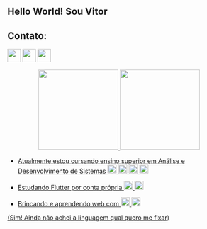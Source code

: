 ## Hello World! Sou Vitor

## Contato:
<a href="https://www.linkedin.com/public-profile/settings?lipi=urn%3Ali%3Apage%3Ad_flagship3_profile_self_edit_contact-info%3BNABM7IfHQdu0B0DW%2FpdhOw%3D%3D" ><img heigh=30rem width=30rem src="https://cdn.jsdelivr.net/gh/devicons/devicon/icons/linkedin/linkedin-original.svg" /></a>
<a href="https://instagram.com/zuconvitor?igshid=YmMyMTA2M2Y=" ><img heigh=30rem width=30rem src="https://cdn-icons-png.flaticon.com/512/2111/2111463.png" /></a>
<a href="https://instagram.com/zuconvitor?igshid=YmMyMTA2M2Y=" ><img heigh=30rem width=30rem src="https://cdn-icons-png.flaticon.com/512/2504/2504727.png" /></a>

<div align="center">
  <a href="https://www.linkedin.com/in/vitor-zucon-9969a41bb">
  <img height="180em" src="https://github-readme-stats.vercel.app/api?username=vitorZu&show_icons=true&theme=dark&include_all_commits=true&count_private=true"/>
  <img height="180em" src="https://github-readme-stats.vercel.app/api/top-langs/?username=vitorZu&layout=compact&langs_count=7&theme=dark"/>
</div>
  
* Atualmente estou cursando ensino superior em Análise e Desenvolvimento de Sistemas <img heigh=20rem width=20rem src="https://cdn.jsdelivr.net/gh/devicons/devicon/icons/cplusplus/cplusplus-original.svg" /> <img heigh=20rem width=20rem src="https://cdn.jsdelivr.net/gh/devicons/devicon/icons/html5/html5-original.svg" /> <img heigh=20rem width=20rem src="https://cdn.jsdelivr.net/gh/devicons/devicon/icons/css3/css3-original.svg" /> <img heigh=20rem width=20rem src="https://cdn.jsdelivr.net/gh/devicons/devicon/icons/javascript/javascript-original.svg" /> 
          
* Estudando Flutter por conta própria <img heigh=20rem width=20rem src="https://cdn.jsdelivr.net/gh/devicons/devicon/icons/flutter/flutter-original.svg" /> <img heigh=20rem width=20rem src="https://cdn.jsdelivr.net/gh/devicons/devicon/icons/dart/dart-original.svg" /> 
          
* Brincando e aprendendo web com <img heigh=20rem width=20rem src="https://cdn.jsdelivr.net/gh/devicons/devicon/icons/python/python-original.svg" /> <img heigh=20rem width=20rem src="https://cdn.jsdelivr.net/gh/devicons/devicon/icons/django/django-plain.svg" />
          
(Sim! Ainda não achei a linguagem qual quero me fixar)
